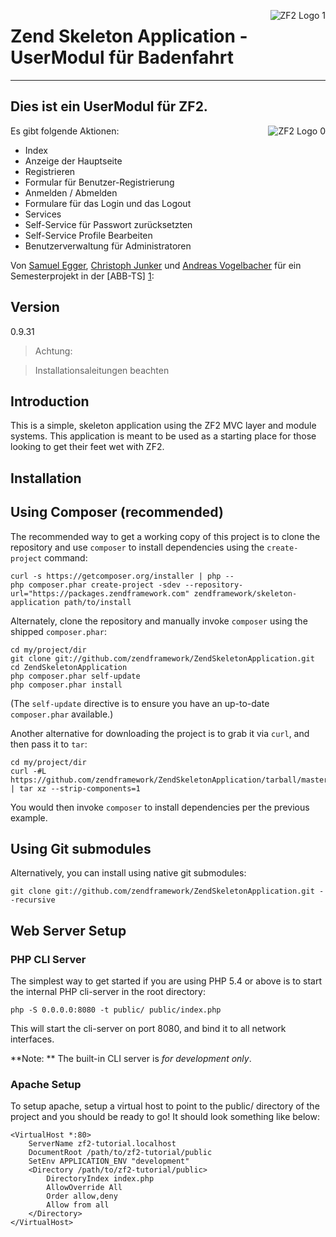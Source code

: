 ﻿<img src="http://framework.zend.com/images/head-bottom-picture.png"
 alt="ZF2 Logo 1" title="ZF2 User Module" align="right" />


# Zend Skeleton Application - UserModul für Badenfahrt
---



Dies ist ein UserModul für ZF2.
---
<img src="https://packages.zendframework.com/docs/latest/manual/en/_static/zf2_logo.png"
 alt="ZF2 Logo 0" title="ZF2 User Module" align="right" />

Es gibt folgende Aktionen:

  - Index
   - Anzeige der Hauptseite
  - Registrieren
   - Formular für Benutzer-Registrierung
  - Anmelden / Abmelden
   - Formulare für das Login und das Logout
  - Services
   - Self-Service für Passwort zurücksetzten
   - Self-Service Profile Bearbeiten
   - Benutzerverwaltung für Administratoren

Von [Samuel Egger], [Christoph Junker] und [Andreas Vogelbacher] für ein Semesterprojekt in der [ABB-TS] [1]:

Version
---
0.9.31

> Achtung:

> Installationsaleitungen beachten


Introduction
------------
This is a simple, skeleton application using the ZF2 MVC layer and module
systems. This application is meant to be used as a starting place for those
looking to get their feet wet with ZF2.

Installation
------------

Using Composer (recommended)
----------------------------
The recommended way to get a working copy of this project is to clone the repository
and use `composer` to install dependencies using the `create-project` command:

    curl -s https://getcomposer.org/installer | php --
    php composer.phar create-project -sdev --repository-url="https://packages.zendframework.com" zendframework/skeleton-application path/to/install

Alternately, clone the repository and manually invoke `composer` using the shipped
`composer.phar`:

    cd my/project/dir
    git clone git://github.com/zendframework/ZendSkeletonApplication.git
    cd ZendSkeletonApplication
    php composer.phar self-update
    php composer.phar install

(The `self-update` directive is to ensure you have an up-to-date `composer.phar`
available.)

Another alternative for downloading the project is to grab it via `curl`, and
then pass it to `tar`:

    cd my/project/dir
    curl -#L https://github.com/zendframework/ZendSkeletonApplication/tarball/master | tar xz --strip-components=1

You would then invoke `composer` to install dependencies per the previous
example.

Using Git submodules
--------------------
Alternatively, you can install using native git submodules:

    git clone git://github.com/zendframework/ZendSkeletonApplication.git --recursive

Web Server Setup
----------------

### PHP CLI Server

The simplest way to get started if you are using PHP 5.4 or above is to start the internal PHP cli-server in the root directory:

    php -S 0.0.0.0:8080 -t public/ public/index.php

This will start the cli-server on port 8080, and bind it to all network
interfaces.

**Note: ** The built-in CLI server is *for development only*.

### Apache Setup

To setup apache, setup a virtual host to point to the public/ directory of the
project and you should be ready to go! It should look something like below:

    <VirtualHost *:80>
        ServerName zf2-tutorial.localhost
        DocumentRoot /path/to/zf2-tutorial/public
        SetEnv APPLICATION_ENV "development"
        <Directory /path/to/zf2-tutorial/public>
            DirectoryIndex index.php
            AllowOverride All
            Order allow,deny
            Allow from all
        </Directory>
    </VirtualHost>



[Andreas Vogelbacher]:nixda@willkeinspam.com
[Samuel Egger]:nixda@willkeinspam.com
[Christoph Junker]:nixda@willkeinspam.com
[1]:http://abbts.ch